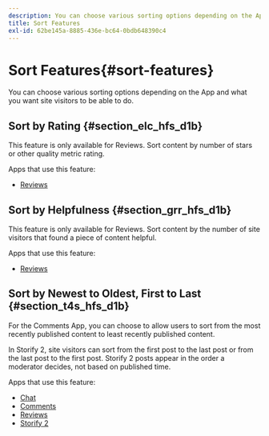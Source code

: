 ```yaml
---
description: You can choose various sorting options depending on the App and what you want site visitors to be able to do.
title: Sort Features
exl-id: 62be145a-8885-436e-bc64-0bdb648390c4
---
```

# Sort Features{#sort-features}

You can choose various sorting options depending on the App and what you want site visitors to be able to do.

## Sort by Rating {#section_elc_hfs_d1b}

This feature is only available for Reviews. Sort content by number of stars or other quality metric rating.

Apps that use this feature:

* [Reviews](/help/using/c-about-apps/c-reviews-app/c-reviews-app.md#c_reviews_app)

## Sort by Helpfulness {#section_grr_hfs_d1b}

This feature is only available for Reviews. Sort content by the number of site visitors that found a piece of content helpful.

Apps that use this feature:

* [Reviews](/help/using/c-about-apps/c-reviews-app/c-reviews-app.md#c_reviews_app)

## Sort by Newest to Oldest, First to Last {#section_t4s_hfs_d1b}

For the Comments App, you can choose to allow users to sort from the most recently published content to least recently published content.

In Storify 2, site visitors can sort from the first post to the last post or from the last post to the first post. Storify 2 posts appear in the order a moderator decides, not based on published time.

Apps that use this feature:

* [Chat](/help/using/c-about-apps/c-chat-app/c-chat-app.md#c_chat_app) 
* [Comments](/help/using/c-about-apps/c-comments/c-comments.md) 
* [Reviews](/help/using/c-about-apps/c-reviews-app/c-reviews-app.md#c_reviews_app) 
* [Storify 2](/help/using/c-about-apps/c-storify2/c-storify2.md#c_storify2)
